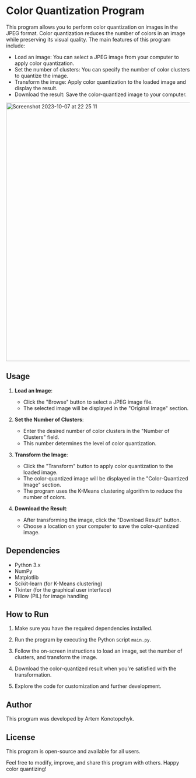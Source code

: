 # Color Quantization Program

This program allows you to perform color quantization on images in the JPEG format. Color quantization reduces the number of colors in an image while preserving its visual quality. The main features of this program include:

- Load an image: You can select a JPEG image from your computer to apply color quantization.
- Set the number of clusters: You can specify the number of color clusters to quantize the image.
- Transform the image: Apply color quantization to the loaded image and display the result.
- Download the result: Save the color-quantized image to your computer.
<img width="706" alt="Screenshot 2023-10-07 at 22 25 11" src="https://github.com/krialm/color_quantization/assets/93251167/78196c98-7657-4804-a7fb-b50ae365b040">

## Usage

1. **Load an Image**:
   - Click the "Browse" button to select a JPEG image file.
   - The selected image will be displayed in the "Original Image" section.

2. **Set the Number of Clusters**:
   - Enter the desired number of color clusters in the "Number of Clusters" field.
   - This number determines the level of color quantization.

3. **Transform the Image**:
   - Click the "Transform" button to apply color quantization to the loaded image.
   - The color-quantized image will be displayed in the "Color-Quantized Image" section.
   - The program uses the K-Means clustering algorithm to reduce the number of colors.

4. **Download the Result**:
   - After transforming the image, click the "Download Result" button.
   - Choose a location on your computer to save the color-quantized image.

## Dependencies

- Python 3.x
- NumPy
- Matplotlib
- Scikit-learn (for K-Means clustering)
- Tkinter (for the graphical user interface)
- Pillow (PIL) for image handling

## How to Run

1. Make sure you have the required dependencies installed.

2. Run the program by executing the Python script `main.py`.

3. Follow the on-screen instructions to load an image, set the number of clusters, and transform the image.

4. Download the color-quantized result when you're satisfied with the transformation.

5. Explore the code for customization and further development.

## Author

This program was developed by Artem Konotopchyk.

## License

This program is open-source and available for all users.

Feel free to modify, improve, and share this program with others. Happy color quantizing!
